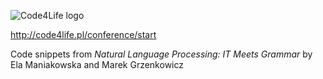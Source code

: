 ![Code4Life logo](http://code4life.pl/images/code4life-logo.png)

http://code4life.pl/conference/start

Code snippets from _Natural Language Processing: IT Meets Grammar_ by Ela Maniakowska and Marek Grzenkowicz
